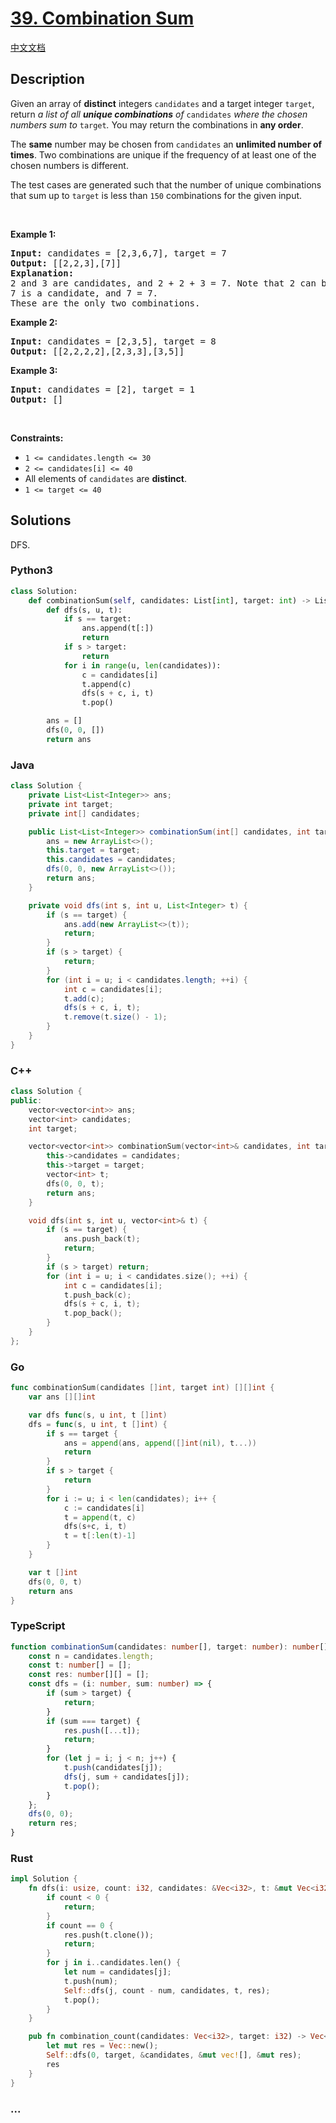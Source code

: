 # [39. Combination Sum](https://leetcode.com/problems/combination-sum)

[中文文档](/solution/0000-0099/0039.Combination%20Sum/README.md)

## Description

<p>Given an array of <strong>distinct</strong> integers <code>candidates</code> and a target integer <code>target</code>, return <em>a list of all <strong>unique combinations</strong> of </em><code>candidates</code><em> where the chosen numbers sum to </em><code>target</code><em>.</em> You may return the combinations in <strong>any order</strong>.</p>

<p>The <strong>same</strong> number may be chosen from <code>candidates</code> an <strong>unlimited number of times</strong>. Two combinations are unique if the frequency of at least one of the chosen numbers is different.</p>

<p>The test cases are generated such that the number of unique combinations that sum up to <code>target</code> is less than <code>150</code> combinations for the given input.</p>

<p>&nbsp;</p>
<p><strong class="example">Example 1:</strong></p>

<pre>
<strong>Input:</strong> candidates = [2,3,6,7], target = 7
<strong>Output:</strong> [[2,2,3],[7]]
<strong>Explanation:</strong>
2 and 3 are candidates, and 2 + 2 + 3 = 7. Note that 2 can be used multiple times.
7 is a candidate, and 7 = 7.
These are the only two combinations.
</pre>

<p><strong class="example">Example 2:</strong></p>

<pre>
<strong>Input:</strong> candidates = [2,3,5], target = 8
<strong>Output:</strong> [[2,2,2,2],[2,3,3],[3,5]]
</pre>

<p><strong class="example">Example 3:</strong></p>

<pre>
<strong>Input:</strong> candidates = [2], target = 1
<strong>Output:</strong> []
</pre>

<p>&nbsp;</p>
<p><strong>Constraints:</strong></p>

<ul>
	<li><code>1 &lt;= candidates.length &lt;= 30</code></li>
	<li><code>2 &lt;= candidates[i] &lt;= 40</code></li>
	<li>All elements of <code>candidates</code> are <strong>distinct</strong>.</li>
	<li><code>1 &lt;= target &lt;= 40</code></li>
</ul>

## Solutions

DFS.

<!-- tabs:start -->

### **Python3**

```python
class Solution:
    def combinationSum(self, candidates: List[int], target: int) -> List[List[int]]:
        def dfs(s, u, t):
            if s == target:
                ans.append(t[:])
                return
            if s > target:
                return
            for i in range(u, len(candidates)):
                c = candidates[i]
                t.append(c)
                dfs(s + c, i, t)
                t.pop()

        ans = []
        dfs(0, 0, [])
        return ans
```

### **Java**

```java
class Solution {
    private List<List<Integer>> ans;
    private int target;
    private int[] candidates;

    public List<List<Integer>> combinationSum(int[] candidates, int target) {
        ans = new ArrayList<>();
        this.target = target;
        this.candidates = candidates;
        dfs(0, 0, new ArrayList<>());
        return ans;
    }

    private void dfs(int s, int u, List<Integer> t) {
        if (s == target) {
            ans.add(new ArrayList<>(t));
            return;
        }
        if (s > target) {
            return;
        }
        for (int i = u; i < candidates.length; ++i) {
            int c = candidates[i];
            t.add(c);
            dfs(s + c, i, t);
            t.remove(t.size() - 1);
        }
    }
}
```

### **C++**

```cpp
class Solution {
public:
    vector<vector<int>> ans;
    vector<int> candidates;
    int target;

    vector<vector<int>> combinationSum(vector<int>& candidates, int target) {
        this->candidates = candidates;
        this->target = target;
        vector<int> t;
        dfs(0, 0, t);
        return ans;
    }

    void dfs(int s, int u, vector<int>& t) {
        if (s == target) {
            ans.push_back(t);
            return;
        }
        if (s > target) return;
        for (int i = u; i < candidates.size(); ++i) {
            int c = candidates[i];
            t.push_back(c);
            dfs(s + c, i, t);
            t.pop_back();
        }
    }
};
```

### **Go**

```go
func combinationSum(candidates []int, target int) [][]int {
	var ans [][]int

	var dfs func(s, u int, t []int)
	dfs = func(s, u int, t []int) {
		if s == target {
			ans = append(ans, append([]int(nil), t...))
			return
		}
		if s > target {
			return
		}
		for i := u; i < len(candidates); i++ {
			c := candidates[i]
			t = append(t, c)
			dfs(s+c, i, t)
			t = t[:len(t)-1]
		}
	}

	var t []int
	dfs(0, 0, t)
	return ans
}
```

### **TypeScript**

```ts
function combinationSum(candidates: number[], target: number): number[][] {
    const n = candidates.length;
    const t: number[] = [];
    const res: number[][] = [];
    const dfs = (i: number, sum: number) => {
        if (sum > target) {
            return;
        }
        if (sum === target) {
            res.push([...t]);
            return;
        }
        for (let j = i; j < n; j++) {
            t.push(candidates[j]);
            dfs(j, sum + candidates[j]);
            t.pop();
        }
    };
    dfs(0, 0);
    return res;
}
```

### **Rust**

```rust
impl Solution {
    fn dfs(i: usize, count: i32, candidates: &Vec<i32>, t: &mut Vec<i32>, res: &mut Vec<Vec<i32>>) {
        if count < 0 {
            return;
        }
        if count == 0 {
            res.push(t.clone());
            return;
        }
        for j in i..candidates.len() {
            let num = candidates[j];
            t.push(num);
            Self::dfs(j, count - num, candidates, t, res);
            t.pop();
        }
    }

    pub fn combination_count(candidates: Vec<i32>, target: i32) -> Vec<Vec<i32>> {
        let mut res = Vec::new();
        Self::dfs(0, target, &candidates, &mut vec![], &mut res);
        res
    }
}
```

### **...**

```

```

<!-- tabs:end -->
